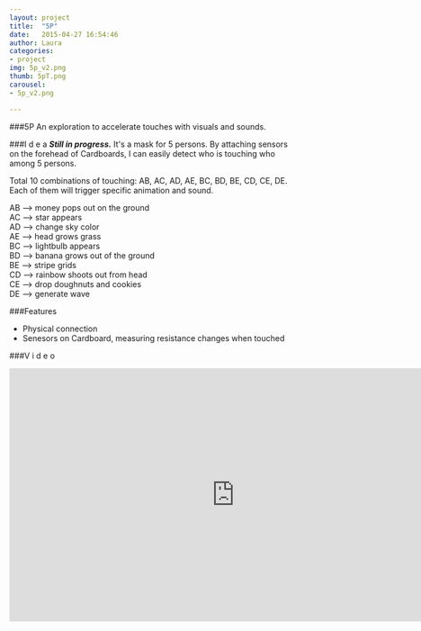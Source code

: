 ```yaml
---
layout: project
title:  "5P"
date:   2015-04-27 16:54:46
author: Laura
categories:
- project
img: 5p_v2.png
thumb: 5pT.png
carousel:
- 5p_v2.png

---
```

###5P
An exploration to accelerate touches with visuals and sounds.

###I d e a
<b><i>Still in progress.</i></b> It's a mask for 5 persons. By attaching sensors on the forehead of Cardboards, I can easily detect who is touching who among 5 persons.

Total 10 combinations of touching: AB, AC, AD, AE, BC, BD, BE, CD, CE, DE. Each of them will trigger specific animation and sound.

AB --> money pops out on the ground<br>
AC --> star appears<br>
AD --> change sky color<br>
AE --> head grows grass<br>
BC --> lightbulb appears<br>
BD --> banana grows out of the ground<br>
BE --> stripe grids<br>
CD --> rainbow shoots out from head<br>
CE --> drop doughnuts and cookies<br>
DE --> generate wave<br>

###Features
- Physical connection
- Senesors on Cardboard, measuring resistance changes when touched

###V i d e o
<iframe src="https://player.vimeo.com/video/128151041?color=c9ff23" width="800" height="450" frameborder="0" webkitallowfullscreen mozallowfullscreen allowfullscreen></iframe>